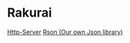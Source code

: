 # Rakurai

[Http-Server](https://github.com/Casterlabs/Rakurai/tree/main/Http-Server)
[Rson (Our own Json library)](https://github.com/Casterlabs/Rakurai/blob/main/Json/JsonDemo.java)